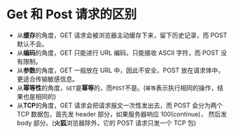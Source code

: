 # Get 和 Post 请求的区别

* 从**缓存**的角度，GET 请求会被浏览器主动缓存下来，留下历史记录，而 POST 默认不会。
* 从**编码**的角度，GET 只能进行 URL 编码，只能接收 ASCII 字符，而 POST 没有限制。
* 从**参数**的角度，GET 一般放在 URL 中，因此不安全，POST 放在请求体中，更适合传输敏感信息。
* 从**幂等性**的角度，`GET`是**幂等**的，而`POST`不是。(`幂等`表示执行相同的操作，结果也是相同的)
* 从**TCP**的角度，GET 请求会把请求报文一次性发出去，而 POST 会分为两个 TCP 数据包，首先发 header 部分，如果服务器响应 100(continue)， 然后发 body 部分。(**火狐**浏览器除外，它的 POST 请求只发一个 TCP 包)